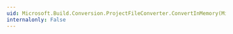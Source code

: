 ```yaml
---
uid: Microsoft.Build.Conversion.ProjectFileConverter.ConvertInMemory(Microsoft.Build.BuildEngine.Engine)
internalonly: False
---
```

